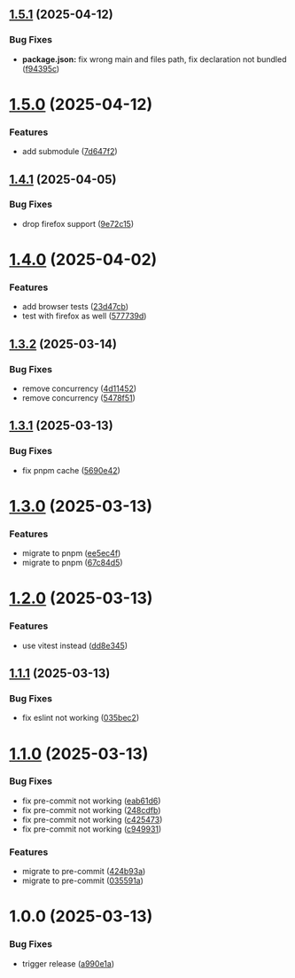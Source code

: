 ## [1.5.1](https://github.com/34j/create-minimal-package/compare/v1.5.0...v1.5.1) (2025-04-12)


### Bug Fixes

* **package.json:** fix wrong main and files path, fix declaration not bundled ([f94395c](https://github.com/34j/create-minimal-package/commit/f94395c65af65457079b51de87c9d7877dfaca36))

# [1.5.0](https://github.com/34j/create-minimal-package/compare/v1.4.1...v1.5.0) (2025-04-12)


### Features

* add submodule ([7d647f2](https://github.com/34j/create-minimal-package/commit/7d647f29ef1ff3d2a8371e8607c28d6321a3662c))

## [1.4.1](https://github.com/34j/create-minimal-package/compare/v1.4.0...v1.4.1) (2025-04-05)


### Bug Fixes

* drop firefox support ([9e72c15](https://github.com/34j/create-minimal-package/commit/9e72c1578e545c63cb44f2fa2b11825b158ac838))

# [1.4.0](https://github.com/34j/create-minimal-package/compare/v1.3.2...v1.4.0) (2025-04-02)


### Features

* add browser tests ([23d47cb](https://github.com/34j/create-minimal-package/commit/23d47cb74559c00aa7f5f4447c99b38634388b69))
* test with firefox as well ([577739d](https://github.com/34j/create-minimal-package/commit/577739dd205d69263b81d4abf48659799fd1578a))

## [1.3.2](https://github.com/34j/create-minimal-package/compare/v1.3.1...v1.3.2) (2025-03-14)


### Bug Fixes

* remove concurrency ([4d11452](https://github.com/34j/create-minimal-package/commit/4d1145262119f1a97354b4a02a3ee1c753c070e2))
* remove concurrency ([5478f51](https://github.com/34j/create-minimal-package/commit/5478f519264a3e21b9cb43e1881d2036ececcc36))

## [1.3.1](https://github.com/34j/create-minimal-package/compare/v1.3.0...v1.3.1) (2025-03-13)


### Bug Fixes

* fix pnpm cache ([5690e42](https://github.com/34j/create-minimal-package/commit/5690e426475da41beba8f8e30f9927d0b1b68885))

# [1.3.0](https://github.com/34j/create-minimal-package/compare/v1.2.0...v1.3.0) (2025-03-13)


### Features

* migrate to pnpm ([ee5ec4f](https://github.com/34j/create-minimal-package/commit/ee5ec4f09dded28f8a498361696422cc2ef13412))
* migrate to pnpm ([67c84d5](https://github.com/34j/create-minimal-package/commit/67c84d592b7f2141ed5f8dafdca740d1406c1e22))

# [1.2.0](https://github.com/34j/create-minimal-package/compare/v1.1.1...v1.2.0) (2025-03-13)


### Features

* use vitest instead ([dd8e345](https://github.com/34j/create-minimal-package/commit/dd8e34504175dd760890df02fde5139da94dac5e))

## [1.1.1](https://github.com/34j/create-minimal-package/compare/v1.1.0...v1.1.1) (2025-03-13)


### Bug Fixes

* fix eslint not working ([035bec2](https://github.com/34j/create-minimal-package/commit/035bec298bfc17c7aba0a52dfc885c235c650503))

# [1.1.0](https://github.com/34j/create-minimal-package/compare/v1.0.0...v1.1.0) (2025-03-13)


### Bug Fixes

* fix pre-commit not working ([eab61d6](https://github.com/34j/create-minimal-package/commit/eab61d69d5b52cb636636b4f442978c45e31ba28))
* fix pre-commit not working ([248cdfb](https://github.com/34j/create-minimal-package/commit/248cdfba7ef8e8dc8f2d49579d9469d35c979bf1))
* fix pre-commit not working ([c425473](https://github.com/34j/create-minimal-package/commit/c425473dd99e042025be0b466d6b89bb969866f8))
* fix pre-commit not working ([c949931](https://github.com/34j/create-minimal-package/commit/c94993158bdfacd9874dcd7a5bce1c80fa0f5dd4))


### Features

* migrate to pre-commit ([424b93a](https://github.com/34j/create-minimal-package/commit/424b93a9786badaa27d363245f9afd544cc6a553))
* migrate to pre-commit ([035591a](https://github.com/34j/create-minimal-package/commit/035591a3c721a2f8231648330de4570fd30bcf6d))

# 1.0.0 (2025-03-13)


### Bug Fixes

* trigger release ([a990e1a](https://github.com/34j/create-minimal-package/commit/a990e1a07a856cd5fc8d754770b11faef6dac581))
